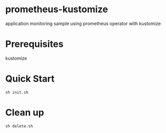 # prometheus-kustomize
application monitoring sample using prometheus operator with kustomize

# Prerequisites
kustomize

# Quick Start

```
sh init.sh
```

# Clean up

```
sh delete.sh
```
